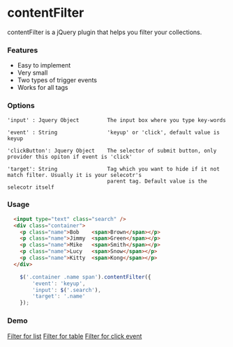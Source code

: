 # contentFilter
contentFilter is a jQuery plugin that helps you filter your collections.
### Features
- Easy to implement
- Very small
- Two types of trigger events
- Works for all tags

### Options
```
'input' : Jquery Object  		The input box where you type key-words

'event' : String         		'keyup' or 'click', default value is keyup

'clickButton': Jquery Object	The selector of submit button, only provider this opiton if event is 'click'

'target': String				Tag which you want to hide if it not match filter. Usually it is your selecotr's 
								parent tag. Default value is the selecotr itself

```
### Usage
```html
  <input type="text" class="search" />
  <div class="container">
    <p class="name">Bob    <span>Brown</span></p>
    <p class="name">Jimmy  <span>Green</span></p>
    <p class="name">Mike   <span>Smith</span></p>
    <p class="name">Lucy   <span>Snow</span></p>
    <p class="name">Kitty  <span>Kong</span></p>
  </div>
```
```javascript
	$('.container .name span').contentFilter({
    	'event': 'keyup',
		'input': $('.search'),
		'target': '.name'
	});
```
### Demo
[Filter for list](http://iammvp.github.io/contentFilter/examples/list.html)
[Filter for table](http://iammvp.github.io/contentFilter/examples/table.html)
[Filter for click event](http://iammvp.github.io/contentFilter/examples/click.html)